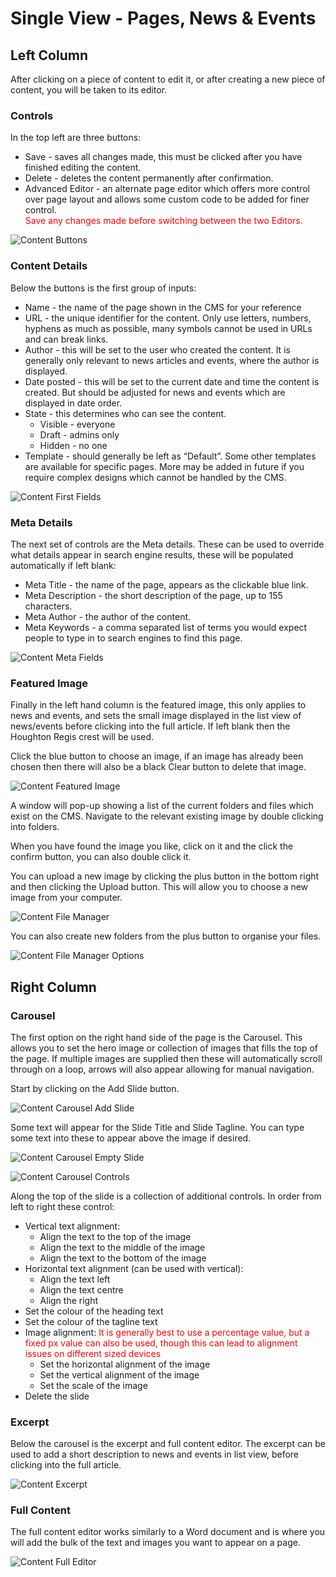 # Single View - Pages, News & Events

## Left Column

After clicking on a piece of content to edit it, or after creating a new piece of content, you will be taken to its editor.

### Controls

In the top left are three buttons:

* Save - saves all changes made, this must be clicked after you have finished editing the content.
* Delete - deletes the content permanently after confirmation.
* Advanced Editor - an alternate page editor which offers more control  over page layout and allows some custom code to be added for finer control. 
<br><span style="color: red;">Save any changes made before switching between the two Editors.</span>

![Content Buttons](../_images/content-buttons.png)

### Content Details

Below the buttons is the first group of inputs:

* Name - the name of the page shown in the CMS for your reference
* URL - the unique identifier for the content. Only use letters, numbers, hyphens as much as possible, many symbols cannot be used in URLs and can break links.
* Author - this will be set to the user who created the content. It is generally only relevant to news articles and events, where the author is displayed.
* Date posted - this will be set to the current date and time the content is created. But should be adjusted for news and events which are displayed in date order.
* State - this determines who can see the content.
    * Visible - everyone
    * Draft - admins only
    * Hidden - no one
* Template - should generally be left as “Default”. Some other templates are available for specific pages. More may be added in future if you require complex designs which cannot be handled by the CMS.

![Content First Fields](../_images/content-first.png)

### Meta Details

The next set of controls are the Meta details. These can be used to override what details appear in search engine results, these will be populated automatically if left blank:

* Meta Title - the name of the page, appears as the clickable blue link.
* Meta Description - the short description of the page, up to 155 characters.
* Meta Author - the author of the content.
* Meta Keywords - a comma separated list of terms you would expect people to type in to search engines to find this page.

![Content Meta Fields](../_images/content-second.png)

### Featured Image

Finally in the left hand column is the featured image, this only applies to news and events, and sets the small image displayed in the list view of news/events before clicking into the full article. If left blank then the Houghton Regis crest will be used.

Click the blue button to choose an image, if an image has already been chosen then there will also be a black Clear button to delete that image.

![Content Featured Image](../_images/content-third.png)

A window will pop-up showing a list of the current folders and files which exist on the CMS. Navigate to the relevant existing image by double clicking into folders.

When you have found the image you like, click on it and the click the confirm button, you can also double click it.

You can upload a new image by clicking the plus button in the bottom right and then clicking the Upload button. This will allow you to choose a new image from your computer.

![Content File Manager](../_images/content-file-manager.png)

You can also create new folders from the plus button to organise your files.

![Content File Manager Options](../_images/content-file-manager-options.png)

## Right Column


### Carousel

The first option on the right hand side of the page is the Carousel. This allows you to set the hero image or collection of images that fills the top of the page. If multiple images are supplied then these will automatically scroll through on a loop, arrows will also appear allowing for manual navigation. 

Start by clicking on the Add Slide button.

![Content Carousel Add Slide](../_images/content-add-slide.png)

Some text will appear for the Slide Title and Slide Tagline. You can type some text into these to appear above the image if desired.

![Content Carousel Empty Slide](../_images/content-empty-slide.png)

![Content Carousel Controls](../_images/content-slider-controls.png)

Along the top of the slide is a collection of additional controls. In order from left to right these control:

* Vertical text alignment:
    * Align the text to the top of the image
    * Align the text to the middle of the image
    * Align the text to the bottom of the image
* Horizontal text alignment (can be used with vertical):
    * Align the text left
    * Align the text centre
    * Align the right
* Set the colour of the heading text
* Set the colour of the tagline text
* Image alignment: <span style="color: red;">It is generally best to use a percentage value, but a fixed px value can also be used, though this can lead to alignment issues on different sized devices</span>
    * Set the horizontal alignment of the image
    * Set the vertical alignment of the image
    * Set the scale of the image
* Delete the slide

### Excerpt

Below the carousel is the excerpt and full content editor. The excerpt can be used to add a short description to news and events in list view, before clicking into the full article.

![Content Excerpt](../_images/content-excerpt.png)

### Full Content

The full content editor works similarly to a Word document and is where you will add the bulk of the text and images you want to appear on a page.

![Content Full Editor](../_images/content-full-editor.png)